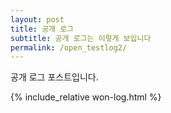 ```yaml
---
layout: post
title: 공개 로그
subtitle: 공개 로그는 이렇게 보입니다
permalink: /open_testlog2/
---
```


공개 로그 포스트입니다.

{% include_relative won-log.html %}

